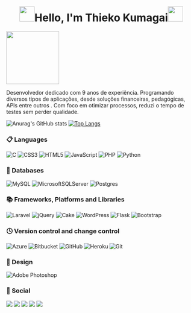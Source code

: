 

<h1 align="center"><img src="https://media.giphy.com/media/KJmbSTSyIzetubNgJ5/giphy.gif" height="40"/>Hello, I'm Thieko Kumagai<img src="https://media3.giphy.com/media/XbZ1FZ4xtzDKE/200w.webp?cid=ecf05e47hgu4pvegpxy9hk6x9s7mqjsc01oq69n59038sfn4&rid=200w.webp&ct=s" height="40"/></h1>
<img src="https://media.giphy.com/media/nbr4zVb3rQKsIR3o5d/giphy.gif" height="140"/>

Desenvolvedor dedicado com 9 anos de experiência. Programando diversos tipos de aplicações, desde soluções financeiras, pedagógicas, APIs entre outros . Com foco em otimizar processos, reduzi o tempo de testes sem perder qualidade.

![Anurag's GitHub stats](https://github-readme-stats.vercel.app/api?username=thieko&show_icons=true)
[![Top Langs](https://github-readme-stats.vercel.app/api/top-langs/?username=thieko&layout=compact)](https://github.com/anuraghazra/github-readme-stats)


### 📋 Languages
<div>
  
![C](https://img.shields.io/badge/c-%2300599C.svg?style=for-the-badge&logo=c&logoColor=white)
![CSS3](https://img.shields.io/badge/css3-%231572B6.svg?style=for-the-badge&logo=css3&logoColor=white)
![HTML5](https://img.shields.io/badge/html5-%23E34F26.svg?style=for-the-badge&logo=html5&logoColor=white)
![JavaScript](https://img.shields.io/badge/javascript-%23323330.svg?style=for-the-badge&logo=javascript&logoColor=%23F7DF1E)
![PHP](https://img.shields.io/badge/php-%23777BB4.svg?style=for-the-badge&logo=php&logoColor=white)
![Python](https://img.shields.io/badge/python-3670A0?style=for-the-badge&logo=python&logoColor=ffdd54)
</div>

### 💾 Databases
<div>
  
![MySQL](https://img.shields.io/badge/mysql-%2300f.svg?style=for-the-badge&logo=mysql&logoColor=white)
![MicrosoftSQLServer](https://img.shields.io/badge/Microsoft%20SQL%20Sever-CC2927?style=for-the-badge&logo=microsoft%20sql%20server&logoColor=white)
![Postgres](https://img.shields.io/badge/postgres-%23316192.svg?style=for-the-badge&logo=postgresql&logoColor=white)
</div>

### 📚 Frameworks, Platforms and Libraries
<div>
  
![Laravel](https://img.shields.io/badge/laravel-%23FF2D20.svg?style=for-the-badge&logo=laravel&logoColor=white)
![jQuery](https://img.shields.io/badge/jquery-%230769AD.svg?style=for-the-badge&logo=jquery&logoColor=white)
![Cake](https://img.shields.io/badge/cakephp-%2335495e.svg?style=for-the-badge&logo=cakephp&logoColor=red)
![WordPress](https://img.shields.io/badge/WordPress-%23117AC9.svg?style=for-the-badge&logo=WordPress&logoColor=white)
![Flask](https://img.shields.io/badge/flask-%23000.svg?style=for-the-badge&logo=flask&logoColor=white)
![Bootstrap](https://img.shields.io/badge/bootstrap-%23563D7C.svg?style=for-the-badge&logo=bootstrap&logoColor=white)
</div>

### 🕓 Version control and change control
<div>
  
![Azure](https://img.shields.io/badge/azure-%230072C6.svg?style=for-the-badge&logo=microsoftazure&logoColor=white)
![Bitbucket](https://img.shields.io/badge/bitbucket-%230047B3.svg?style=for-the-badge&logo=bitbucket&logoColor=white)
![GitHub](https://img.shields.io/badge/github-%23121011.svg?style=for-the-badge&logo=github&logoColor=white)
![Heroku](https://img.shields.io/badge/heroku-%23430098.svg?style=for-the-badge&logo=heroku&logoColor=white)
 ![Git](https://img.shields.io/badge/git-%23F05033.svg?style=for-the-badge&logo=git&logoColor=white)  

</div>

### 🎨 Design
<div>
  
![Adobe Photoshop](https://img.shields.io/badge/adobe%20photoshop-%2331A8FF.svg?style=for-the-badge&logo=adobe%20photoshop&logoColor=white)
</div>

### 💬 Social

<div>
<a href="https://api.whatsapp.com/send?phone=5567991122210" target="_blank"><img src="https://img.shields.io/badge/Whatsapp-25D366?style=for-the-badge&logo=whatsapp&logoColor=white" target="_blank"></a>
<a href="https://www.instagram.com/thiekokumagai/" target="_blank"><img src="https://img.shields.io/badge/-Instagram-%23E4405F?style=for-the-badge&logo=instagram&logoColor=white" target="_blank"></a>
<a href="https://www.facebook.com/thiekokumagai" target="_blank"><img src="https://img.shields.io/badge/Facebook-3b5998?style=for-the-badge&logo=facebook&logoColor=white" target="_blank"></a>
<a href = "mailto:contato@thieko.kumagai@gmail.com"><img src="https://img.shields.io/badge/Gmail-D14836?style=for-the-badge&logo=gmail&logoColor=white" target="_blank"></a>
<a href="https://www.linkedin.com/in/thiekokumagai" target="_blank"><img src="https://img.shields.io/badge/-LinkedIn-%230077B5?style=for-the-badge&logo=linkedin&logoColor=white" target="_blank"></a>   
</div>

